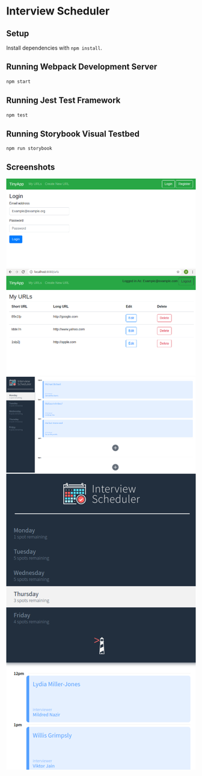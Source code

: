 # Interview Scheduler

## Setup

Install dependencies with `npm install`.

## Running Webpack Development Server

```sh
npm start
```

## Running Jest Test Framework

```sh
npm test
```

## Running Storybook Visual Testbed

```sh
npm run storybook
```

## Screenshots


!["Screenshot of login page"](https://github.com/BenjaminVincent/tinyapp/blob/master/docs/TinyApp-login.png?raw=true)
!["Screenshot of URLs page"](https://github.com/BenjaminVincent/tinyapp/blob/master/docs/TinyApp-urls.png?raw=true)
!["Typical Mondays..."](https://github.com/BenjaminVincent/scheduler/blob/master/docs/scheduler-monday.png?raw=true)
!["Responsive view"](https://github.com/BenjaminVincent/scheduler/blob/master/docs/scheduler-thurs-responsive.png?raw=true)

